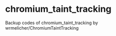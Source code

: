 # chromium_taint_tracking
Backup codes of chromium_taint_tracking by wrmelicher/ChromiumTaintTracking

